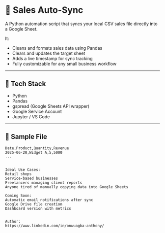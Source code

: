 # 🧾 Sales Auto-Sync

A Python automation script that syncs your local CSV sales file directly into a Google Sheet.

It:
- Cleans and formats sales data using Pandas
- Clears and updates the target sheet
- Adds a live timestamp for sync tracking
- Fully customizable for any small business workflow

---

## 🚀 Tech Stack
- Python
- Pandas
- gspread (Google Sheets API wrapper)
- Google Service Account
- Jupyter / VS Code

---

## 📁 Sample File

```csv
Date,Product,Quantity,Revenue
2025-06-20,Widget A,5,5000
...


Ideal Use Cases:
Retail shops
Service-based businesses
Freelancers managing client reports
Anyone tired of manually copying data into Google Sheets

Coming Soon:
Automatic email notifications after sync
Google Drive file creation
Dashboard version with metrics


Author:
https://www.linkedin.com/in/onwuagba-anthony/